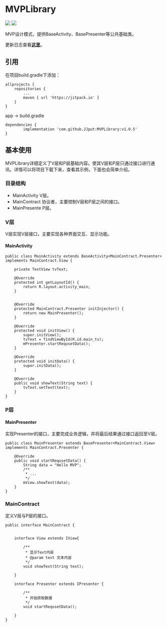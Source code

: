 # MVPLibrary
![](https://img.shields.io/badge/release-v1.5-green.svg)  ![](https://img.shields.io/badge/%E4%BD%9C%E8%80%85-JJput-brightgreen.svg)

MVP设计模式，提供BaseActivity、BasePresenter等公共基础类。

更新日志查看[**这里**](https://github.com/JJput/MVPLibrary/blob/master/VERSIONLOG.md)。

## 引用

在项目build.gradle下添加：

	allprojects {
		repositories {
			...
			maven { url 'https://jitpack.io' }
		}
	}

app -> build.gradle

	dependencies {
	        implementation 'com.github.JJput:MVPLibrary:v1.0.5'
	}

## 基本使用
MVPLibrary详细定义了V层和P层基础内容。使其V层和P层只通过接口进行通讯。详情可以将项目下载下来，查看其示例，下面也会简单介绍。

### 目录结构

* MainActivity V层。
* MainContract 协议者，主要控制V层和P层之间的接口。
* MainPresente P层。


### V层

V层实现V层接口，主要实现各种界面交互、显示功能。

#### MainActivity


```
public class MainActivity extends BaseActivity<MainContract.Presenter> implements MainContract.View {

    private TextView tvText;

    @Override
    protected int getLayoutId() {
        return R.layout.activity_main;
    }


    @Override
    protected MainContract.Presenter initInjector() {
        return new MainPresenter();
    }

    @Override
    protected void initView() {
        super.initView();
        tvText = findViewById(R.id.main_tv);
        mPresenter.startRequsetData();
    }

    @Override
    protected void initData() {
        super.initData();
    }

    @Override
    public void showText(String text) {
        tvText.setText(text);
    }
}
```

### P层

#### MainPresenter

实现Presenter的接口，主要完成业务逻辑，并将最后结果通过接口返回至V层。


```
public class MainPresenter extends BasePresenter<MainContract.View> implements MainContract.Presenter {

    @Override
    public void startRequsetData() {
        String data = "Hello MVP";
        /**
         * ...
         */
        mView.showText(data);
    }
}

```

### MainContract

定义V层与P层的接口。

```
public interface MainContract {


    interface View extends IView{

        /**
         * 显示Text内容
         * @param text 文本内容
         */
        void showText(String text);

    }

    interface Presenter extends IPresenter {

        /**
         * 开始获取数据
         */
        void startRequsetData();

    }
}

```


